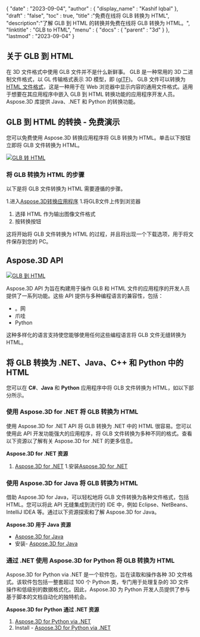 {
  "date" : "2023-09-04",
  "author" : {
    "display_name" : "Kashif Iqbal"
},
  "draft" : "false",
  "toc" : true,
  "title" :"免费在线将 GLB 转换为 HTML",
  "description":"了解 GLB 到 HTML 的转换并免费在线将 GLB 转换为 HTML。",
  "linktitle" : "GLB to HTML",
  "menu" : {
    "docs" : {
      "parent" : "3d"
}
},
  "lastmod" : "2023-09-04"
}

## 关于 GLB 到 HTML

在 3D 文件格式中使用 GLB 文件并不是什么新鲜事。 GLB 是一种常用的 3D 二进制文件格式，以 GL 传输格式表示 3D 模型，即 ([glTF](/zh/3d/gltf/))。 GLB 文件可以转换为 [HTML 文件格式](/zh/web/html/)，这是一种用于在 Web 浏览器中显示内容的通用文件格式。适用于想要在其应用程序中嵌入 GLB 到 HTML 转换功能的应用程序开发人员。 Aspose.3D 库提供 Java、.NET 和 Python 的转换功能。

## GLB 到 HTML 的转换 - 免费演示

您可以免费使用 Aspose.3D 转换应用程序将 GLB 转换为 HTML。单击以下按钮立即将 GLB 文件转换为 HTML。

[![GLB 转 HTML](../glb-to-html.png)](https://products.aspose.app/3d/conversion/glb-to-html)

### 将 GLB 转换为 HTML 的步骤

以下是将 GLB 文件转换为 HTML 需要遵循的步骤。

1.进入[Aspose.3D转换应用程序](https://products.aspose.app/3d/conversion/glb-to-html)
1.将GLB文件上传到浏览器
1. 选择 HTML 作为输出图像文件格式
1. 按转换按钮

这将开始将 GLB 文件转换为 HTML 的过程，并且将出现一个下载选项，用于将文件保存到您的 PC。

## Aspose.3D API

[![GLB 到 HTML](../try-aspose-3d.png)](https://products.aspose.com/3d/)

Aspose.3D API 为旨在构建用于操作 GLB 和 HTML 文件的应用程序的开发人员提供了一系列功能。这些 API 提供与多种编程语言的兼容性，包括：

- 。网
- 爪哇
- Python

这种多样化的语言支持使您能够使用任何这些编程语言将 GLB 文件无缝转换为 HTML。

## 将 GLB 转换为 .NET、Java、C++ 和 Python 中的 HTML

您可以在 **C#**、**Java** 和 **Python** 应用程序中将 GLB 文件转换为 HTML，如以下部分所示。

### 使用 Aspose.3D for .NET 将 GLB 转换为 HTML

使用 Aspose.3D for .NET API 将 GLB 转换为 .NET 中的 HTML 很容易。您可以使用此 API 开发功能强大的应用程序，将 GLB 文件转换为多种不同的格式。查看以下资源以了解有关 Aspose.3D for .NET 的更多信息。

**Aspose.3D for .NET 资源**

1. [Aspose.3D for .NET](https://products.aspose.com/3d/net/)
1.安装[Aspose.3D for .NET](https://docs.aspose.com/3d/net/installation/)

### 使用 Aspose.3D for Java 将 GLB 转换为 HTML

借助 Aspose.3D for Java，可以轻松地将 GLB 文件转换为各种文件格式，包括 HTML。您可以将此 API 无缝集成到流行的 IDE 中，例如 Eclipse、NetBeans、IntelliJ IDEA 等。通过以下资源探索和了解 Aspose.3D for Java。

**Aspose.3D 用于 Java 资源**

* [Aspose.3D for Java](https://products.aspose.com/3d/java/)
* 安装- [Aspose.3D for Java](https://docs.aspose.com/3d/java/installation/)

### 通过 .NET 使用 Aspose.3D for Python 将 GLB 转换为 HTML

Aspose.3D for Python via .NET 是一个软件包，旨在读取和操作各种 3D 文件格式。该软件包包括一整套超过 100 个 Python 类，专门用于处理复杂的 3D 文件操作和低级别的数据格式化。因此，Aspose.3D 为 Python 开发人员提供了参与基于脚本的文档自动化的独特机会。

**Aspose.3D for Python 通过 .NET 资源**

1. [Aspose.3D for Python via .NET](https://products.aspose.com/3d/python-net/)
1. Install - [Aspose.3D for Python via .NET](https://releases.aspose.com/3d/python-net/)
